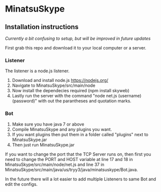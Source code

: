 # MinatsuSkype
## Installation instructions

*Currently a bit confusing to setup, but will be improved in future updates*

First grab this repo and download it to your local computer or a server.

### Listener

The listener is a node.js listener.

1. Download and install node.js https://nodejs.org/
2. Navigate to MinatsuSkype/src/main/node
3. Now install the dependecies required (npm install skyweb)
4. Lastly run the server with the command "node net.js (username) (password)" with out the parantheses and quotation marks.

### Bot

1. Make sure you have java 7 or above
2. Compile MinatsuSkype and any plugins you want.
3. If you want plugins then put them in a folder called "plugins" next to MinatsuSkype.jar
4. Then just run MinatsuSkype.jar

If you want to change the port that the TCP Server runs on, then first you need to change the PORT and HOST variable at line 17 and 18 in MinatsuSkype/src/main/node/net.js and line 37 in MinatsuSkype/src/main/java/us/tryy3/java/minatsuskype/Bot.java.

In the future there will a lot easier to add multiple Listeners to same Bot and edit the configs.
